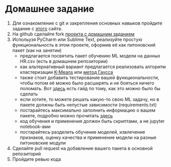 # Домашнее задание

1. Для ознакомление с git и закрепления основных навыков пройдите задание с [этого](https://learngitbranching.js.org) сайта.
2. На github cделайте fork [проекта с домашним заданием](https://github.com/ilirhin/homework_project)
3. Испольузя PyCharm или Sublime Text, реализуйте простую функциональность в этом проекте, оформив её как питоновский пакет (как на занятии)
    * предлагается посвятить пакет обучению ML модели на данных HR.csv (есть в домашнем репозитории)
    * как альтернативный вариант предлагается реализовать алгоритм кластеризации [K-Means](https://en.wikipedia.org/wiki/K-means_clustering) или [метод Гаусса](https://en.wikipedia.org/wiki/Gaussian_elimination)
    * также стоит добавить тестирование вашей функциональности, чтобы потом её можно было расширять и не бояться ничего поломать. Вот [здесь](https://docs.python-guide.org/writing/tests/) есть гайд  по тому, как это можно было бы сделать
    * если хотите, то можете решать какую-то свою ML задачу, но в пакете должны быть непустые зависимости (requirements.txt)
    * постарайтесь максимально заполнить информацию о вашем пакете, подробно можно прочитать [здесь](https://docs.python.org/3.7/distutils/setupscript.html)
    * код обучения и применения должен быть скриптами, а не jupyter notebook-ами
    * постарайтесь разделить обучение моделей, извлечение признаков, оценку качества и применение модели на разные питоновские модули
4. Сделайте pull request на добавление вашего пакета в основной репозиторий
5. Пройдите ревью кода
